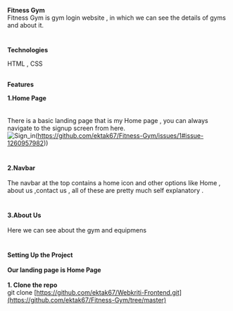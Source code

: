 **Fitness Gym**
<br>
Fitness Gym is gym login website , in which we can see the details of gyms and about it.<br>
#
**Technologies**<br>

HTML , CSS  
##

**Features** 

**1.Home Page**<br><br>
<br>There is a basic landing page that is my Home page , you can always navigate to the signup screen from here.<br>
![Sign_in](https://user-images.githubusercontent.com/82212464/125115104-83134c00-e108-11eb-9dfb-b97d78971c1b.png)(https://github.com/ektak67/Fitness-Gym/issues/1#issue-1260957982))
#
**2.Navbar** <br><br>
The navbar at the top contains a home icon and other options like Home , about us ,contact us , all of these are pretty much self explanatory .<br>
#
**3.About Us**<br><br>
Here we can see about the gym and equipmens <br>

#

**Setting Up the Project**<br><br>
     **Our landing page is Home Page** <br> <br>
**1. Clone the repo**<br>
git clone [https://github.com/ektak67/Webkriti-Frontend.git](https://github.com/ektak67/Fitness-Gym/tree/master)
